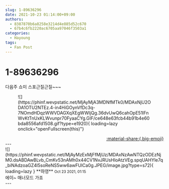 ```yaml
---
slug: 1-89636296
date: 2021-10-23 01:14:00+09:00
authors:
  - 8387870b6a8258e3214d4e885d52c670
  - 67b4c6fb2220ac6705aa97046f3503a1
categories:
  - Hayoung
tags:
  - Fan Post
---
```


# 1-89636296

<div class="post-container" markdown="1">
<div class="content-container md-sidebar__scrollwrap" markdown="1">

다음주 쇼미 스포근질근질~~~
<figure markdown="1">
![](https://phinf.wevpstatic.net/MjAyMjA3MDNfMTk0/MDAxNjU2ODA1OTU2NTEz.4-in4HiGOynVfDc3q-7NOmdHDqzWWVDAGXqXEgWWljQg.36dvUwQ6cahOpE51lFnWvKtTnUxKLWvunpr70FyaaCYg.GIF/ce648e63fcb44b91b4e60bda8556afd1508.gif?type=e1920){ loading=lazy onclick="openFullscreen(this)"}
</figure>


</div>
</div>

<div style="text-align: right;" markdown="1">
<a href="https://weverse.io/fromis9/fanpost/1-89636296" style="text-align: right;">:material-share:{.big-emoji}</a>
</div>
---

<div class="comments-container md-sidebar__scrollwrap" markdown="1">
<div class="comment" markdown="1">
<div class='id-container' markdown="1">
![](https://phinf.wevpstatic.net/MjAyMzExMjFfMjUz/MDAxNzAwNTQzODEzNjM0.dsABDAwBLvb_CmKv53nAMh0x44CV1NvJRUsHloAtzVEg.spqUAHYle7q_biNAdzoaGZ4l5soReNS5ww6awFUlCa0g.JPEG/image.jpg?type=s72){ loading=lazy }
**<span class="artist">하영</span>** <small>Oct 23 2021, 01:15</small><br>
</div>
<div class='comment-body' markdown="1">
에이~ 매너모드 가죠
</div>
</div>
</div>
---
